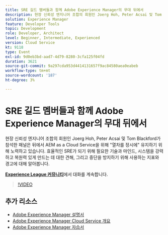 ```yaml
---
title: SRE 길드 멤버들과 함께 Adobe Experience Manager의 무대 뒤에서
description: 현장 신뢰성 엔지니어 조합의 회원인 Joerg Hoh, Peter Acsai 및 Tom Blackford가 참석한 패널은 뒤에서 AEM as a Cloud Service을 위해 "열차를 정시에" 유지하기 위해 노력하고 있습니다. 효율적인 SRE가 되기 위해 필요한 기술과 마인드, 시스템을 강력하고 복원력 있게 만드는 데 대한 견해, 그리고 중단을 방지하기 위해 사용하는 지표와 경고에 대해 알아봅니다.
solution: Experience Manager
feature: Developer Tools
topic: Development
role: Developer, Architect
level: Beginner, Intermediate, Experienced
version: Cloud Service
kt: 9118
type: Event
exl-id: 9d0eb3bd-aad7-4d79-8280-3cfa125f04fd
duration: 3621
source-git-commit: 9a297cda953d4414131657f9ac84580aea0eabeb
workflow-type: tm+mt
source-wordcount: '187'
ht-degree: 3%

---
```


# SRE 길드 멤버들과 함께 Adobe Experience Manager의 무대 뒤에서

현장 신뢰성 엔지니어 조합의 회원인 Joerg Hoh, Peter Acsai 및 Tom Blackford가 참석한 패널은 뒤에서 AEM as a Cloud Service을 위해 &quot;열차를 정시에&quot; 유지하기 위해 노력하고 있습니다. 효율적인 SRE가 되기 위해 필요한 기술과 마인드, 시스템을 강력하고 복원력 있게 만드는 데 대한 견해, 그리고 중단을 방지하기 위해 사용하는 지표와 경고에 대해 알아봅니다.

**[Experience League 커뮤니티](https://adobe.ly/2WoCVOU)**&#x200B;에서 대화를 계속합니다.

>[!VIDEO](https://video.tv.adobe.com/v/337527/?quality=12&learn=on&hidetitle=true)

## 추가 리소스

- [Adobe Experience Manager 설명서](https://experienceleague.adobe.com/docs/experience-manager-cloud-service.html)
- [Adobe Experience Manager Cloud Service 개요](https://experienceleague.adobe.com/docs/experience-manager-cloud-service/overview/home.html)
- [Adobe Experience Manager 자습서](https://experienceleague.adobe.com/docs/experience-manager-tutorials.html)
